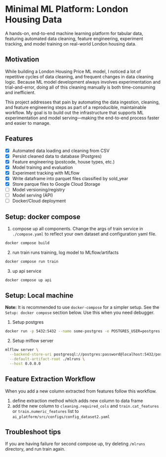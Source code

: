 # Minimal ML Platform: London Housing Data

A hands-on, end-to-end machine learning platform for tabular data, featuring automated data cleaning, feature engineering, experiment tracking, and model training on real-world London housing data.

## Motivation
While building a London Housing Price ML model, I noticed a lot of repetitive cycles of data cleaning, and frequent changes in data cleaning logic. Because ML model development always involves experimentation and trial-and-error, doing all of this cleaning manually is both time-consuming and inefficient.

This project addresses that pain by automating the data ingestion, cleaning, and feature engineering steps as part of a reproducible, maintainable workflow. My goal is to build out the infrastructure that supports ML experimentation and model serving—making the end-to-end process faster and easier to manage.

## Features
- [x] Automated data loading and cleaning from CSV
- [x] Persist cleaned data to database (Postgres)
- [x] Feature engineering (postcode, house types, etc.)
- [x] Model training and evaluation
- [x] Experiment tracking with MLflow
- [x] Write dataframe into parquet files classified by sold_year
- [x] Store parque files to Google Cloud Storage
- [ ] Model versioning/registry
- [ ] Model serving (API)
- [ ] Docker/Cloud deployment

## Setup: docker compose
1. compose up all components.
Change the args of train service in `./compose.yaml` to reflect your own dataset and configuration yaml file.
```bash
docker compose build
```

2. run train
runs training, log model to MLflow/artifacts
```bash
docker compose run train
```

3. up api service
```bash
docker compose up api
```

## Setup: Local machine
**Note:** It is recommended to use `docker-compose` for a simpler setup. See the `Setup: docker compose` section below. Use this when you need debugger.

1. Setup postgres
```bash
docker run -p 5432:5432 --name some-postgres -e POSTGRES_USER=postgres -e POSTGRES_PASSWORD=password -e POSTGRES_DB=postgres -d postgres:16
```

2. Setup mlflow server
```bash
mlflow server \
  --backend-store-uri postgresql://postgres:password@localhost:5432/postgres \
  --default-artifact-root ./mlruns \
  --host 0.0.0.0
```

## Feature Extraction Workflow
When you add a new column extracted from features follow this workflow.
1. define extraction method which adds new column to data frame
2. add the new column to `cleaning.required_cols` and `train.cat_features` or `train.numeric_features` list to `ai_platform/src/configs/config_dataset2.yaml`

## Troubleshoot tips
If you are having failure for second compose up,
try deleting `/mlruns` directory, and run train again.